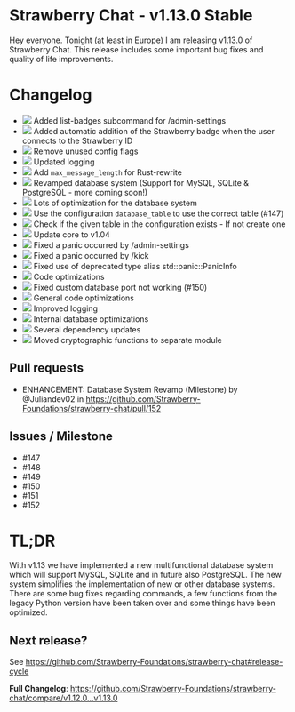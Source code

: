 # Strawberry Chat - v1.13.0 Stable
Hey everyone. Tonight (at least in Europe) I am releasing v1.13.0 of Strawberry Chat.
This release includes some important bug fixes and quality of life improvements.

# Changelog
- ![](https://img.shields.io/badge/-New-success) Added list-badges subcommand for /admin-settings
- ![](https://img.shields.io/badge/-New-success) Added automatic addition of the Strawberry badge when the user connects to the Strawberry ID
- ![](https://img.shields.io/badge/-New-success) Remove unused config flags
- ![](https://img.shields.io/badge/-New-success) Updated logging
- ![](https://img.shields.io/badge/-New-success) Add `max_message_length` for Rust-rewrite
- ![](https://img.shields.io/badge/-New-success) Revamped database system (Support for MySQL, SQLite & PostgreSQL - more coming soon!)
- ![](https://img.shields.io/badge/-New-success) Lots of optimization for the database system
- ![](https://img.shields.io/badge/-New-success) Use the configuration `database_table` to use the correct table (#147)
- ![](https://img.shields.io/badge/-New-success) Check if the given table in the configuration exists - If not create one
- ![](https://img.shields.io/badge/-New-success) Update core to v1.04
- ![](https://img.shields.io/badge/-Fix-red) Fixed a panic occurred by /admin-settings
- ![](https://img.shields.io/badge/-Fix-red) Fixed a panic occurred by /kick
- ![](https://img.shields.io/badge/-Fix-red) Fixed use of deprecated type alias std::panic::PanicInfo
- ![](https://img.shields.io/badge/-Fix-red) Code optimizations
- ![](https://img.shields.io/badge/-Fix-red) Fixed custom database port not working (#150)
- ![](https://img.shields.io/badge/-Optimization-9cf) General code optimizations
- ![](https://img.shields.io/badge/-Optimization-9cf) Improved logging
- ![](https://img.shields.io/badge/-Optimization-9cf) Internal database optimizations
- ![](https://img.shields.io/badge/-Chore-yellow) Several dependency updates
- ![](https://img.shields.io/badge/-Chore-yellow) Moved cryptographic functions to separate module

## Pull requests
* ENHANCEMENT: Database System Revamp (Milestone) by @Juliandev02 in https://github.com/Strawberry-Foundations/strawberry-chat/pull/152

## Issues / Milestone
- #147
- #148
- #149
- #150
- #151
- #152

# TL;DR
With v1.13 we have implemented a new multifunctional database system which will support MySQL, SQLite and in future also PostgreSQL.
The new system simplifies the implementation of new or other database systems.
There are some bug fixes regarding commands, a few functions from the legacy Python version have been taken over and some things have been optimized.

## Next release?
See https://github.com/Strawberry-Foundations/strawberry-chat#release-cycle

**Full Changelog**: https://github.com/Strawberry-Foundations/strawberry-chat/compare/v1.12.0...v1.13.0